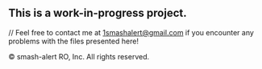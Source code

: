 ## This is a work-in-progress project.

// Feel free to contact me at 1smashalert@gmail.com if you encounter any problems with the files presented here!

© smash-alert RO, Inc. All rights reserved.
